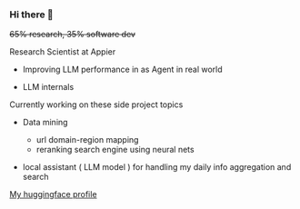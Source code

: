 ### Hi there 👋

~~65% research, 35% software dev~~

Research Scientist at Appier

* Improving LLM performance in as Agent in real world

* LLM internals

Currently working on these side project topics

* Data mining
  - url domain-region mapping
  - reranking search engine using neural nets

* local assistant ( LLM model ) for handling my daily info aggregation and search

[My huggingface profile](https://huggingface.co/theblackcat102)
